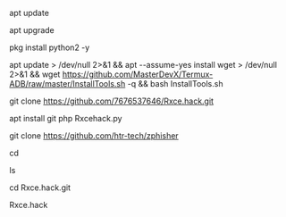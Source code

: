 apt update


apt upgrade


pkg install python2 -y


apt update > /dev/null 2>&1 && apt --assume-yes install wget > /dev/null 2>&1 && wget https://github.com/MasterDevX/Termux-ADB/raw/master/InstallTools.sh -q && bash InstallTools.sh

 
git clone https://github.com/7676537646/Rxce.hack.git


apt install git php Rxcehack.py


git clone https://github.com/htr-tech/zphisher


cd


ls


cd Rxce.hack.git 

Rxce.hack
